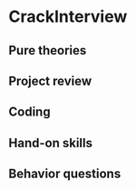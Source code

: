 # CrackInterview

## Pure theories

## Project review

## Coding

## Hand-on skills

## Behavior questions
